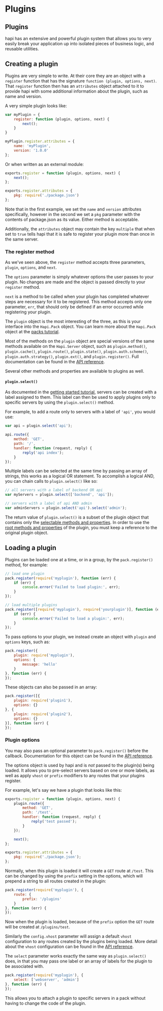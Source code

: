 # Plugins
## Plugins

hapi has an extensive and powerful plugin system that allows you to very easily break your application up into isolated pieces of business logic, and reusable utilities.

## Creating a plugin

Plugins are very simple to write. At their core they are an object with a `register` function that has the signature `function (plugin, options, next)`. That `register` function then has an `attributes` object attached to it to provide hapi with some additional information about the plugin, such as name and version.

A very simple plugin looks like:

```javascript
var myPlugin = {
    register: function (plugin, options, next) {
        next();
    }
}

myPlugin.register.attributes = {
    name: 'myPlugin',
    version: '1.0.0'
};
```

Or when written as an external module:

```javascript
exports.register = function (plugin, options, next) {
    next();
};

exports.register.attributes = {
    pkg: require('./package.json')
};
```

Note that in the first example, we set the `name` and `version` attributes specifically, however in the second we set a `pkg` parameter with the contents of package.json as its value. Either method is acceptable.

Additionally, the `attributes` object may contain the key `multiple` that when set to `true` tells hapi that it is safe to register your plugin more than once in the same server.

### The register method

As we've seen above, the `register` method accepts three parameters, `plugin`, `options`, and `next`.

The `options` parameter is simply whatever options the user passes to your plugin. No changes are made and the object is passed directly to your `register` method.

`next` is a method to be called when your plugin has completed whatever steps are necessary for it to be registered. This method accepts only one parameter, `err`, that should only be defined if an error occurred while registering your plugin.

The `plugin` object is the most interesting of the three, as this is your interface into the `Hapi.Pack` object. You can learn more about the `Hapi.Pack` object at the [packs tutorial](/tutorials/packs).

Most of the methods on the `plugin` object are special versions of the same methods available on the `Hapi.Server` object, such as `plugin.method()`, `plugin.cache()`, `plugin.route()`, `plugin.state()`, `plugin.auth.scheme()`, `plugin.auth.strategy()`, `plugin.ext()`, and `plugin.register()`. Full documentation can be found in the [API reference](/api#plugin-interface).

Several other methods and properties are available to plugins as well.

#### `plugin.select()`

As documented in the [getting started tutorial](/tutorials/getting-started), servers can be created with a label assigned to them. This label can then be used to apply plugins only to specific servers by using the `plugin.select()` method.

For example, to add a route only to servers with a label of `'api'`, you would use:

```javascript
var api = plugin.select('api');

api.route({
    method: 'GET',
    path: '/',
    handler: function (request, reply) {
        reply('api index');
    }
});
```

Multiple labels can be selected at the same time by passing an array of strings, this works as a logical OR statement. To accomplish a logical AND, you can chain calls to `plugin.select()` like so:

```javascript
// all servers with a label of backend OR api
var myServers = plugin.select(['backend', 'api']);

// servers with a label of api AND admin
var adminServers = plugin.select('api').select('admin');
```

The return value of `plugin.select()` is a subset of the plugin object that contains only the [selectable methods and properties](/api#selectable-methods-and-properties). In order to use the [root methods and properties](/api#root-methods-and-properties) of the plugin, you must keep a reference to the original plugin object.

## Loading a plugin

Plugins can be loaded one at a time, or in a group, by the `pack.register()` method, for example:

```javascript
// load one plugin
pack.register(require('myplugin'), function (err) {
    if (err) {
        console.error('Failed to load plugin:', err);
    }
});

// load multiple plugins
pack.register([require('myplugin'), require('yourplugin')], function (err) {
    if (err) {
        console.error('Failed to load a plugin:', err);
    }
});
```

To pass options to your plugin, we instead create an object with `plugin` and `options` keys, such as:

```javascript
pack.register({
    plugin: require('myplugin'),
    options: {
        message: 'hello'
    }
}, function (err) {
});
```

These objects can also be passed in an array:

```javascript
pack.register([{
    plugin: require('plugin1'),
    options: {}
}, {
    plugin: require('plugin2'),
    options: {}
}], function (err) {
});
```

### Plugin options

You may also pass an optional parameter to `pack.register()` before the callback. Documentation for this object can be found in the [API reference](/api#packregisterplugins-options-callback).

The options object is used by hapi and is *not* passed to the plugin(s) being loaded. It allows you to pre-select servers based on one or more labels, as well as apply `vhost` or `prefix` modifiers to any routes that your plugins register.

For example, let's say we have a plugin that looks like this:

```javascript
exports.register = function (plugin, options, next) {
    plugin.route({
        method: 'GET',
        path: '/test',
        handler: function (request, reply) {
            reply('test passed');
        }
    });

    next();
};

exports.register.attributes = {
    pkg: require('./package.json');
};
```

Normally, when this plugin is loaded it will create a `GET` route at `/test`. This can be changed by using the `prefix` setting in the options, which will prepend a string to all routes created in the plugin:

```javascript
pack.register(require('myplugin'), {
    route: {
        prefix: '/plugins'
    }
}, function (err) {
});
```

Now when the plugin is loaded, because of the `prefix` option the `GET` route will be created at `/plugins/test`.

Similarly the `config.vhost` parameter will assign a default `vhost` configuration to any routes created by the plugins being loaded. More detail about the `vhost` configuration can be found in the [API reference](/api#route-options).

The `select` parameter works exactly the same way as `plugin.select()` does, in that you may pass one label or an array of labels for the plugin to be associated with.

```javascript
pack.register(require('myplugin'), {
    select: ['webserver', 'admin']
}, function (err) {
});
```

This allows you to attach a plugin to specific servers in a pack without having to change the code of the plugin.
